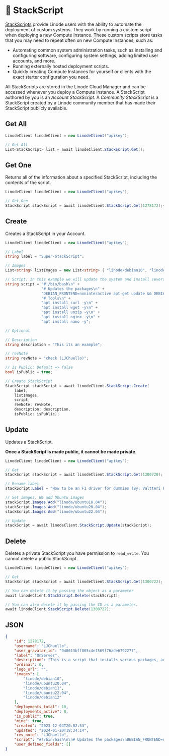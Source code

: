 # 📜 StackScript

[StackScripts](http://linode.com/stackscripts/) provide Linode users with the ability to automate the deployment of custom systems. They work by running a custom script when deploying a new Compute Instance. These custom scripts store tasks that you may need to repeat often on new Compute Instances, such as:

* Automating common system administration tasks, such as installing and configuring software, configuring system settings, adding limited user accounts, and more.
* Running externally hosted deployment scripts.
* Quickly creating Compute Instances for yourself or clients with the exact starter configuration you need.

All StackScripts are stored in the Linode Cloud Manager and can be accessed whenever you deploy a Compute Instance. A StackScript authored by you is an _Account StackScript_. A _Community StackScript_ is a StackScript created by a Linode community member that has made their StackScript publicly available.

## Get All

```csharp
LinodeClient linodeClient = new LinodeClient("apikey");

// Get All
List<StackScript> list = await linodeClient.StackScript.Get();
```

## Get One

Returns all of the information about a specified StackScript, including the contents of the script.

```csharp
LinodeClient linodeClient = new LinodeClient("apikey");

// Get One
StackScript stackScript = await linodeClient.StackScript.Get(1278172);+
```

## Create

Creates a StackScript in your Account.

```csharp
LinodeClient linodeClient = new LinodeClient("apikey");

// Label
string label = "Super-StackScript";

// Images
List<string> listImages = new List<string> { "linode/debian10", "linode/debian11", "linode/debian12" };

// Script. In this example we will update the system and install several packages
string script = "#!/bin/bash\n" +
                "# Updates the packages\n" +
                "DEBIAN_FRONTEND=noninteractive apt-get update && DEBIAN_FRONTEND=noninteractive apt-get -y upgrade\n" +
                "# Tools\n" +
                "apt install curl -y\n" +
                "apt install wget -y\n" +
                "apt install unzip -y\n" +
                "apt install nginx -y\n" +
                "apt install nano -y";

// Optional

// Description
string description = "This its an example";

// revNote
string revNote = "check (LJChuello)";

// Is Public; Default => false
bool isPublic = true;

// Create StackScript 
StackScript stackScript = await linodeClient.StackScript.Create(
    label,
    listImages,
    script,
    revNote: revNote,
    description: description,
    isPublic: isPublic);
```

## Update

Updates a StackScript.

**Once a StackScript is made public, it cannot be made private.**

```csharp
LinodeClient linodeClient = new LinodeClient("apikey");

// Get 
StackScript stackScript = await linodeClient.StackScript.Get(1300720);

// Rename label
stackScript.Label = "How to be an F1 driver for dummies (By; Valtteri Bottas)";

// Set images, We add Ubuntu images
stackScript.Images.Add("linode/ubuntu18.04");
stackScript.Images.Add("linode/ubuntu20.04");
stackScript.Images.Add("linode/ubuntu22.04");

// Update
stackScript = await linodeClient.StackScript.Update(stackScript);
```

## **Delete**

Deletes a private StackScript you have permission to `read_write`. You cannot delete a public StackScript.

```csharp
LinodeClient linodeClient = new LinodeClient("apikey");

// Get 
StackScript stackScript = await linodeClient.StackScript.Get(1300722);

// You can delete it by passing the object as a parameter
await linodeClient.StackScript.Delete(stackScript);

// You can also delete it by passing the ID as a parameter.
await linodeClient.StackScript.Delete(1300722);
```

## JSON

```json
{
    "id": 1278172,
    "username": "LJChuello",
    "user_gravatar_id": "948613bff805c4e1569f76ade6792277",
    "label": "OnServer",
    "description": "This is a script that installs various packages, adds firewall and enables monitoring",
    "ordinal": 0,
    "logo_url": "",
    "images": [
        "linode/debian10",
        "linode/ubuntu20.04",
        "linode/debian11",
        "linode/ubuntu22.04",
        "linode/debian12"
    ],
    "deployments_total": 10,
    "deployments_active": 0,
    "is_public": true,
    "mine": true,
    "created": "2023-12-04T20:02:53",
    "updated": "2024-01-20T18:34:14",
    "rev_note": "LJChuello",
    "script": "#!/bin/bash\n\n# Updates the packages\nDEBIAN_FRONTEND=noninteractive apt-get update && DEBIAN_FRONTEND=noninteractive apt-get -y upgrade\n\n# Tools\napt install curl -y\napt install wget -y\napt install unzip -y\napt install nginx -y\napt install nano -y\n\n# .NET Core LTS\ncurl -sSL https://dot.net/v1/dotnet-install.sh | bash /dev/stdin --channel LTS --install-dir /usr/share/dotnet\nln -s /usr/share/dotnet/dotnet /usr/bin/dotnet\n\n# Install Firewall\napt install ufw -y\necho \"y\" | ufw enable\n\n# Enabling traffic from the internet\nufw allow 22/tcp\nufw allow 80/tcp\nufw allow 443/tcp\nufw allow 27017/tcp\n\n# Glances\napt install python3\napt install python3-dev -y\napt install python3-pip -y\nwget -O- https://raw.githubusercontent.com/nicolargo/glancesautoinstall/master/install.sh | /bin/bash\n\n# Glances Service\ncd /etc/systemd/system/\nwget -O glances.service https://raw.githubusercontent.com/DeployRise/OnServer/main/glances.service\nsystemctl start glances\nsystemctl enable glances",
    "user_defined_fields": []
}
```
